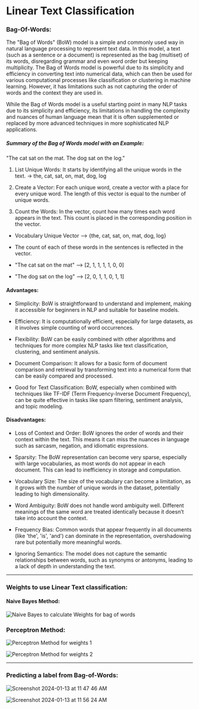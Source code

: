 # Linear Text Classification


### Bag-Of-Words:

The "Bag of Words" (BoW) model is a simple and commonly used way in natural language processing to represent text data. In this model, a text (such as a sentence or a document) is represented as the bag (multiset) of its words, disregarding grammar and even word order but keeping multiplicity. The Bag of Words model is powerful due to its simplicity and efficiency in converting text into numerical data, which can then be used for various computational processes like classification or clustering in machine learning. However, it has limitations such as not capturing the order of words and the context they are used in.

While the Bag of Words model is a useful starting point in many NLP tasks due to its simplicity and efficiency, its limitations in handling the complexity and nuances of human language mean that it is often supplemented or replaced by more advanced techniques in more sophisticated NLP applications.

##### Summary of the Bag of Words model with an Example:

"The cat sat on the mat.
The dog sat on the log."

1. List Unique Words: It starts by identifying all the unique words in the text. -> the, cat, sat, on, mat, dog, log

2. Create a Vector: For each unique word, create a vector with a place for every unique word. The length of this vector is equal to the number of unique words.

3. Count the Words: In the vector, count how many times each word appears in the text. This count is placed in the corresponding position in the vector.


- Vocabulary Unique Vector --> {the, cat, sat, on, mat, dog, log}

- The count of each of these words in the sentences is reflected in the vector.
- "The cat sat on the mat" --> [2, 1, 1, 1, 1, 0, 0]
- "The dog sat on the log" --> [2, 0, 1, 1, 0, 1, 1]

   


#### Advantages:

- Simplicity: BoW is straightforward to understand and implement, making it accessible for beginners in NLP and suitable for baseline models.

- Efficiency: It is computationally efficient, especially for large datasets, as it involves simple counting of word occurrences.

- Flexibility: BoW can be easily combined with other algorithms and techniques for more complex NLP tasks like text classification, clustering, and sentiment analysis.

- Document Comparison: It allows for a basic form of document comparison and retrieval by transforming text into a numerical form that can be easily compared and processed.

- Good for Text Classification: BoW, especially when combined with techniques like TF-IDF (Term Frequency-Inverse Document Frequency), can be quite effective in tasks like spam filtering, sentiment analysis, and topic modeling.


#### Disadvantages:

- Loss of Context and Order: BoW ignores the order of words and their context within the text. This means it can miss the nuances in language such as sarcasm, negation, and idiomatic expressions.

- Sparsity: The BoW representation can become very sparse, especially with large vocabularies, as most words do not appear in each document. This can lead to inefficiency in storage and computation.

- Vocabulary Size: The size of the vocabulary can become a limitation, as it grows with the number of unique words in the dataset, potentially leading to high dimensionality.

- Word Ambiguity: BoW does not handle word ambiguity well. Different meanings of the same word are treated identically because it doesn’t take into account the context.

- Frequency Bias: Common words that appear frequently in all documents (like 'the', 'is', 'and') can dominate in the representation, overshadowing rare but potentially more meaningful words.

- Ignoring Semantics: The model does not capture the semantic relationships between words, such as synonyms or antonyms, leading to a lack of depth in understanding the text.


---

### Weights to use Linear Text classification:


#### Naive Bayes Method:

![Naive Bayes to calculate Weights for bag of words](https://github.com/kasteway/Natural_Language_Processing/assets/62068733/4676231a-34e2-43cd-8185-ad3bc246656b)


### Perceptron Method:
![Perceptron Method for weights 1  ](https://github.com/kasteway/Natural_Language_Processing/assets/62068733/2a6108b4-cb30-4031-bc53-d570f8c1ac51)

![Perceptron Method for weights 2  ](https://github.com/kasteway/Natural_Language_Processing/assets/62068733/484d3ec4-f84c-4d7b-aa59-57e8bb5ed576)



---

### Predicting a label from Bag-of-Words:

![Screenshot 2024-01-13 at 11 47 46 AM](https://github.com/kasteway/Natural_Language_Processing/assets/62068733/283f6539-4093-4b3d-b6fb-3dda12c375d8)


![Screenshot 2024-01-13 at 11 56 24 AM](https://github.com/kasteway/Natural_Language_Processing/assets/62068733/9a53962b-1322-466d-a449-b4b1d94aa689)


